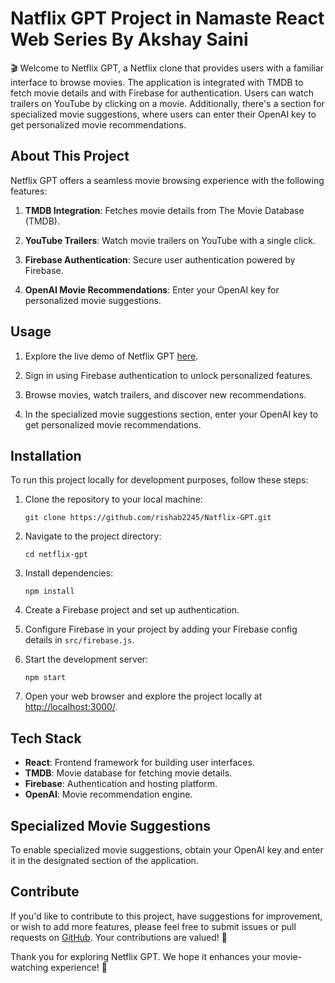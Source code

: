 # Natflix GPT Project in Namaste React Web Series By Akshay Saini

🎬 Welcome to Netflix GPT, a Netflix clone that provides users with a familiar interface to browse movies. The application is integrated with TMDB to fetch movie details and with Firebase for authentication. Users can watch trailers on YouTube by clicking on a movie. Additionally, there's a section for specialized movie suggestions, where users can enter their OpenAI key to get personalized movie recommendations.


## About This Project

Netflix GPT offers a seamless movie browsing experience with the following features:

1. **TMDB Integration**: Fetches movie details from The Movie Database (TMDB).

2. **YouTube Trailers**: Watch movie trailers on YouTube with a single click.

3. **Firebase Authentication**: Secure user authentication powered by Firebase.

4. **OpenAI Movie Recommendations**: Enter your OpenAI key for personalized movie suggestions.

## Usage

1. Explore the live demo of Netflix GPT [here](https://netflix-gpt-rho-lilac.vercel.app/).

2. Sign in using Firebase authentication to unlock personalized features.

3. Browse movies, watch trailers, and discover new recommendations.

4. In the specialized movie suggestions section, enter your OpenAI key to get personalized movie recommendations.

## Installation

To run this project locally for development purposes, follow these steps:

1. Clone the repository to your local machine:

   ```shell
   git clone https://github.com/rishab2245/Natflix-GPT.git
   ```

2. Navigate to the project directory:

   ```shell
   cd netflix-gpt
   ```

3. Install dependencies:

   ```shell
   npm install
   ```

4. Create a Firebase project and set up authentication.

5. Configure Firebase in your project by adding your Firebase config details in `src/firebase.js`.

6. Start the development server:

   ```shell
   npm start
   ```

7. Open your web browser and explore the project locally at [http://localhost:3000/](http://localhost:3000/).

## Tech Stack

- **React**: Frontend framework for building user interfaces.
- **TMDB**: Movie database for fetching movie details.
- **Firebase**: Authentication and hosting platform.
- **OpenAI**: Movie recommendation engine.

## Specialized Movie Suggestions

To enable specialized movie suggestions, obtain your OpenAI key and enter it in the designated section of the application.



## Contribute

If you'd like to contribute to this project, have suggestions for improvement, or wish to add more features, please feel free to submit issues or pull requests on [GitHub](https://github.com/rishab2245/Natflix-GPT). Your contributions are valued! 🚀

Thank you for exploring Netflix GPT. We hope it enhances your movie-watching experience! 🍿
